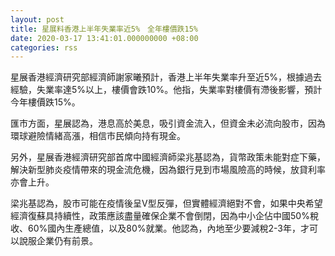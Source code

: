 ```yaml
---
layout: post
title: 星展料香港上半年失業率近5%　全年樓價跌15%
date: 2020-03-17 13:41:01.000000000 +08:00
categories: rss
---
```


星展香港經濟研究部經濟師謝家曦預計，香港上半年失業率升至近5%，根據過去經驗，失業率達5%以上，樓價會跌10%。他指，失業率對樓價有滯後影響，預計今年樓價跌15%。

匯市方面，星展認為，港息高於美息，吸引資金流入，但資金未必流向股市，因為環球避險情緒高漲，相信市民傾向持有現金。

另外，星展香港經濟研究部首席中國經濟師梁兆基認為，貨幣政策未能對症下藥，解決新型肺炎疫情帶來的現金流危機，因為銀行見到市場風險高的時候，放貸利率亦會上升。

梁兆基認為，股市可能在疫情後呈V型反彈，但實體經濟絕對不會，如果中央希望經濟復蘇具持續性，政策應該盡量確保企業不會倒閉，因為中小企佔中國50%稅收、60%國內生產總值，以及80%就業。他認為，內地至少要減稅2-3年，才可以說服企業仍有前景。
